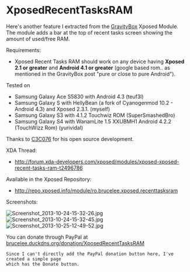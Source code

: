 # XposedRecentTasksRAM

Here's another feature I extracted from the [GravityBox](http://forum.xda-developers.com/showthread.php?t=2316070) Xposed Module.  
The module adds a bar at the top of recent tasks screen showing the amount of used/free RAM.

Requirements:
 - Xposed Recent Tasks RAM should work on any device having **Xposed 2.1 or greater** and **Android 4.1 or greater** (google based rom.. as mentioned in the GravityBox post "pure or close to pure Android").

Tested on
- Samsung Galaxy Ace S5830 with Android 4.3 (teuf3l)
- Samsung Galaxy S with HellyBean (a fork of Cyanogenmod 10.2 - Android 4.3) and Xposed 2.3.1. (myself)
- Samsung Galaxy S3 with 4.1.2 Touchwiz ROM (SuperSmashedBro)
- Samsung Galaxy S4 with WanamLite 1.5 XXUBMH1 Android 4.2.2 (TouchWizz Rom) (yurividal)

Thanks to [C3C076](http://forum.xda-developers.com/member.php?u=5008415) for his open source development.

XDA Thread:
 - http://forum.xda-developers.com/xposed/modules/xposed-xposed-recent-tasks-ram-t2496786

Available in the Xposed Repository:
 - http://repo.xposed.info/module/ro.brucelee.xposed.recenttasksram

Screenshots:

![Screenshot_2013-10-24-15-32-26.jpg](https://raw.githubusercontent.com/blchinezu/XposedRecentTasksRAM/master/screenshots/Screenshot_2013-10-24-15-32-26.jpg)
![Screenshot_2013-10-24-15-32-45.jpg](https://raw.githubusercontent.com/blchinezu/XposedRecentTasksRAM/master/screenshots/Screenshot_2013-10-24-15-32-45.jpg)
![Screenshot_2013-10-25-12-49-52.jpg](https://raw.githubusercontent.com/blchinezu/XposedRecentTasksRAM/master/screenshots/Screenshot_2013-10-25-12-49-52.jpg)

You can donate through PayPal at [brucelee.duckdns.org/donation/XposedRecentTasksRAM](http://brucelee.duckdns.org/donation/XposedRecentTasksRAM)

    Since I can't directly add the PayPal donation button here, I've created a simple page
    which has the Donate button.
    
